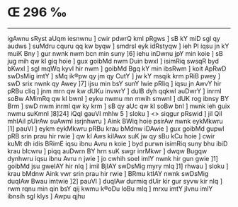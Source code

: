 # Œ 296 ‰
---
igAwnu sRyst aUqm iesnwnu ] cwir pdwrQ kml pRgws ] sB kY miD
sgl qy audws ] suMdru cquru qq kw byqw ] smdrsI eyk idRstyqw ] ieh
Pl iqsu jn kY muiK Bny ] gur nwnk nwm bcn min suny ]6] iehu inDwnu
jpY min koie ] sB jug mih qw kI giq hoie ] gux goibMd nwm Duin bwxI
] isimRiq swsqR byd bKwxI ] sgl mqWq kyvl hir nwm ] goibMd Bgq kY
min ibsRwm ] koit ApRwD swDsMig imtY ] sMq ik®pw qy jm qy CutY ] jw kY
msqik krm pRiB pwey ] swD srix nwnk qy Awey ]7] ijsu min bsY sunY
lwie pRIiq ] iqsu jn AwvY hir pRBu cIiq ] jnm mrn qw kw dUKu invwrY ]
dulB dyh qqkwl auDwrY ] inrml soBw AMimRq qw kI bwnI ] eyku nwmu mn
mwih smwnI ] dUK rog ibnsy BY Brm ] swD nwm inrml qw ky krm ] sB
qy aUc qw kI soBw bnI ] nwnk ieh guix nwmu suKmnI ]8]24]
iQqI gauVI mhlw 5 ] sloku ] <> siqgur pRswid ]
jil Qil mhIAil pUirAw suAwmI isrjnhwru ] Aink BWiq hoie psirAw
nwnk eykMkwru ]1] pauVI ] eykm eykMkwru pRBu krau bMdnw iDAwie ] gux
goibMd gupwl pRB srin prau hir rwie ] qw kI Aws kilAwx suK jw qy
sBu kCu hoie ] cwir kuMt dh idis BRimE iqsu ibnu Avru n koie ] byd
purwn isimRiq suny bhu ibiD krau bIcwru ] piqq auDwrn BY hrn suK swgr
inrMkwr ] dwqw Bugqw dynhwru iqsu ibnu Avru n jwie ] jo cwhih soeI imlY
nwnk hir gun gwie ]1] goibMd jsu gweIAY hir nIq ] imil BjIAY
swDsMig myry mIq ]1] rhwau ] sloku ] krau bMdnw Aink vwr srin prau
hir rwie ] BRmu ktIAY nwnk swDsMig duqIAw Bwau imtwie ]2] pauVI ]
duqIAw durmiq dUir kir gur syvw kir nIq ] rwm rqnu min qin bsY qij
kwmu k®oDu loBu mIq ] mrxu imtY jIvnu imlY ibnsih sgl klys ] Awpu qjhu
####
